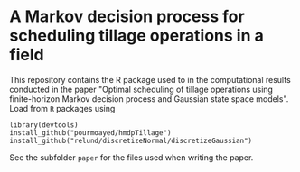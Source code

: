# A Markov decision process for scheduling tillage operations in a field

This repository contains the R package used to in the computational results conducted in the paper "Optimal scheduling of tillage operations using finite-horizon Markov decision process and Gaussian state space models". Load from `R` packages using 

```{r}
library(devtools)
install_github("pourmoayed/hmdpTillage")
install_github("relund/discretizeNormal/discretizeGaussian")
```

See the subfolder `paper` for the files used when writing the paper.



